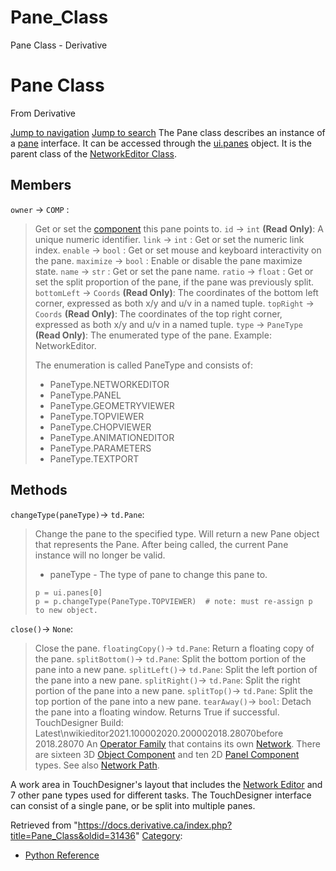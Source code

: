 

# Pane_Class

Pane Class - Derivative




# Pane Class
From Derivative

[Jump to navigation](#mw-head)
[Jump to search](#searchInput)
The Pane class describes an instance of a [pane](Pane.html "Pane") interface. It can be accessed through the [ui.panes](Panes_Class.html "Panes Class") object. It is the parent class of the [NetworkEditor Class](NetworkEditor_Class.html "NetworkEditor Class").
  

## Members
`owner` → `COMP` :
> Get or set the [component](COMP_Class.html "COMP Class") this pane points to.
`id` → `int` **(Read Only)**:
> A unique numeric identifier.
`link` → `int` :
> Get or set the numeric link index.
`enable` → `bool` :
> Get or set mouse and keyboard interactivity on the pane.
`maximize` → `bool` :
> Enable or disable the pane maximize state.
`name` → `str` :
> Get or set the pane name.
`ratio` → `float` :
> Get or set the split proportion of the pane, if the pane was previously split.
`bottomLeft` → `Coords` **(Read Only)**:
> The coordinates of the bottom left corner, expressed as both x/y and u/v in a named tuple.
`topRight` → `Coords` **(Read Only)**:
> The coordinates of the top right corner, expressed as both x/y and u/v in a named tuple.
`type` → `PaneType` **(Read Only)**:
> The enumerated type of the pane. Example: NetworkEditor.
> 
> The enumeration is called PaneType and consists of:
> 
> * PaneType.NETWORKEDITOR
> * PaneType.PANEL
> * PaneType.GEOMETRYVIEWER
> * PaneType.TOPVIEWER
> * PaneType.CHOPVIEWER
> * PaneType.ANIMATIONEDITOR
> * PaneType.PARAMETERS
> * PaneType.TEXTPORT
## Methods
`changeType(paneType)`→ `td.Pane`:
> Change the pane to the specified type. Will return a new Pane object that represents the Pane. After being called, the current Pane instance will no longer be valid.
> 
> * paneType - The type of pane to change this pane to.
> 
> ```
> p = ui.panes[0]
> p = p.changeType(PaneType.TOPVIEWER)  # note: must re-assign p to new object.
> 
> ```
`close()`→ `None`:
> Close the pane.
`floatingCopy()`→ `td.Pane`:
> Return a floating copy of the pane.
`splitBottom()`→ `td.Pane`:
> Split the bottom portion of the pane into a new pane.
`splitLeft()`→ `td.Pane`:
> Split the left portion of the pane into a new pane.
`splitRight()`→ `td.Pane`:
> Split the right portion of the pane into a new pane.
`splitTop()`→ `td.Pane`:
> Split the top portion of the pane into a new pane.
`tearAway()`→ `bool`:
> Detach the pane into a floating window. Returns True if successful.
TouchDesigner Build: Latest\nwikieditor2021.100002020.200002018.28070before 2018.28070
An [Operator Family](Operator_Family.html "Operator Family") that contains its own [Network](Network.html "Network"). There are sixteen 3D [Object Component](Object_Component.html "Object Component") and ten 2D [Panel Component](Panel_Component.html "Panel Component") types. See also [Network Path](Network_Path.html "Network Path").

A work area in TouchDesigner's layout that includes the [Network Editor](Network_Editor.html "Network Editor") and 7 other pane types used for different tasks. The TouchDesigner interface can consist of a single pane, or be split into multiple panes.

Retrieved from "<https://docs.derivative.ca/index.php?title=Pane_Class&oldid=31436>"
[Category](Special_Categories.html "Special:Categories"):
* [Python Reference](Category_Python_Reference.html "Category:Python Reference")